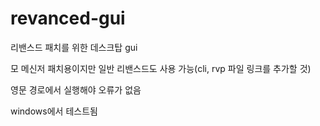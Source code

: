 # revanced-gui
리밴스드 패치를 위한 데스크탑 gui

모 메신저 패치용이지만 일반 리밴스드도 사용 가능(cli, rvp 파일 링크를 추가할 것)

영문 경로에서 실행해야 오류가 없음

windows에서 테스트됨